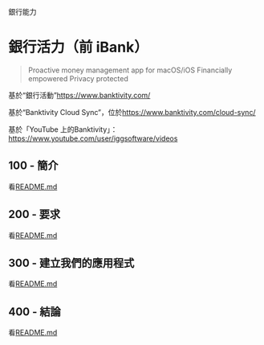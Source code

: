 銀行能力

# 銀行活力（前 iBank）

> Proactive money management app for macOS/iOS
> Financially empowered
> Privacy protected

基於“銀行活動”<https://www.banktivity.com/>

基於“Banktivity Cloud Sync”，位於<https://www.banktivity.com/cloud-sync/>

基於「YouTube 上的Banktivity」：<https://www.youtube.com/user/iggsoftware/videos>

## 100 - 簡介

看[README.md](./100/README.md)

## 200 - 要求

看[README.md](./200/README.md)

## 300 - 建立我們的應用程式

看[README.md](./300/README.md)

## 400 - 結論

看[README.md](./400/README.md)
